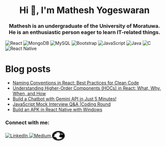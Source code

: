 <h1 align="center">Hi 👋, I'm Mathesh Yogeswaran</h1>
<h3 align="center">Mathesh is an undergraduate of the University of Moratuwa. He is an enthusiastic person eager to learn IT-related things.</h3>

![React](https://img.shields.io/badge/react-%2320232a.svg?style=for-the-badge&logo=react&logoColor=%2361DAFB)
![MongoDB](https://img.shields.io/badge/MongoDB-%234ea94b.svg?style=for-the-badge&logo=mongodb&logoColor=white)
![MySQL](https://img.shields.io/badge/mysql-%2300f.svg?style=for-the-badge&logo=mysql&logoColor=white)
![Bootstrap](https://img.shields.io/badge/bootstrap-%23563D7C.svg?style=for-the-badge&logo=bootstrap&logoColor=white)
![JavaScript](https://img.shields.io/badge/javascript-%23323330.svg?style=for-the-badge&logo=javascript&logoColor=%23F7DF1E)
![Java](https://img.shields.io/badge/java-%23ED8B00.svg?style=for-the-badge&logo=java&logoColor=white)
![C](https://img.shields.io/badge/c-%2300599C.svg?style=for-the-badge&logo=c&logoColor=white)
![React Native](https://img.shields.io/badge/react_native%20-%2320232a.svg?&style=for-the-badge&logo=react&logoColor=%2361DAFB)

# Blog posts
<!-- BLOG-POST-LIST:START -->
- [Naming Conventions in React: Best Practices for Clean Code](https://javascript.plainenglish.io/naming-conventions-in-react-best-practices-for-clean-code-a67d7e8eb0e8?source=rss-505ef1b70e94------2)
- [Understanding Higher-Order Components &lpar;HOCs&rpar; in React: What, Why, When, and How](https://javascript.plainenglish.io/understanding-higher-order-components-hocs-in-react-what-why-when-and-how-f4298688a5bb?source=rss-505ef1b70e94------2)
- [Build a Chatbot with Gemini API in Just 5 Minutes!](https://blog.bitsrc.io/build-a-chatbot-with-gemini-api-in-just-5-minutes-3875112f80f4?source=rss-505ef1b70e94------2)
- [JavaScript Mock Interview Q&amp;A |Coding Round](https://javascript.plainenglish.io/javascript-mock-interview-q-a-coding-round-4922871c4377?source=rss-505ef1b70e94------2)
- [Build an APK in React Native with Windows](https://blog.bitsrc.io/build-an-apk-in-react-native-with-windows-86532342f53d?source=rss-505ef1b70e94------2)
<!-- BLOG-POST-LIST:END -->

<h3 align="left">Connect with me:</h3>
<p align="left">
  <a href="https://www.linkedin.com/in/mathesh-yogeswaran-442733196/" target="_blank">
    <img align="center" src="https://raw.githubusercontent.com/rahuldkjain/github-profile-readme-generator/master/src/images/icons/Social/linked-in-alt.svg" alt="LinkedIn" height="30" width="40" />
  </a>
  <a href="https://medium.com/@matheshyogeswaran" target="_blank">
    <img align="center" src="https://raw.githubusercontent.com/rahuldkjain/github-profile-readme-generator/master/src/images/icons/Social/medium.svg" alt="Medium" height="30" width="40" />
  </a>
  <a href="https://matheshy.onrender.com" target="_blank">
    <img align="center" src="https://raw.githubusercontent.com/iconic/open-iconic/master/svg/globe.svg" alt="Website" height="30" width="40" />
  </a>
</p>

